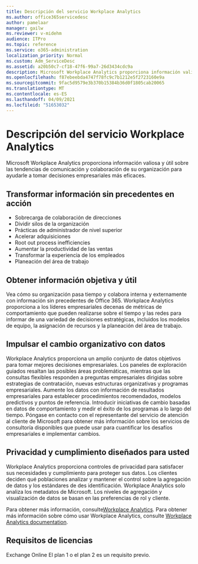 ```yaml
---
title: Descripción del servicio Workplace Analytics
ms.author: office365servicedesc
author: pamelaar
manager: gailw
ms.reviewer: v-midehm
audience: ITPro
ms.topic: reference
ms.service: o365-administration
localization_priority: Normal
ms.custom: Adm_ServiceDesc
ms.assetid: a20b50c7-cf18-47f6-99a7-26d3434cdc9a
description: Microsoft Workplace Analytics proporciona información valiosa y útil sobre las tendencias de comunicación y colaboración de su organización para ayudarle a tomar decisiones empresariales más eficaces.
ms.openlocfilehash: f87ebeebda4747f78fc9c7b1212e5f2723160e9a
ms.sourcegitcommit: 9fac5d9579e3b370b15384b36d0f1805cab20065
ms.translationtype: MT
ms.contentlocale: es-ES
ms.lasthandoff: 04/09/2021
ms.locfileid: "51653032"
---
```

# <a name="workplace-analytics-service-description"></a>Descripción del servicio Workplace Analytics

Microsoft Workplace Analytics proporciona información valiosa y útil sobre las tendencias de comunicación y colaboración de su organización para ayudarle a tomar decisiones empresariales más eficaces.

## <a name="transform-unprecedented-insights-into-action"></a>Transformar información sin precedentes en acción

* Sobrecarga de colaboración de direcciones
* Dividir silos de la organización
* Prácticas de administrador de nivel superior
* Acelerar adquisiciones
* Root out process inefficiencies
* Aumentar la productividad de las ventas
* Transformar la experiencia de los empleados
* Planeación del área de trabajo

## <a name="gain-objective-actionable-insights"></a>Obtener información objetiva y útil

Vea cómo su organización pasa tiempo y colabora interna y externamente con información sin precedentes de Office 365. Workplace Analytics proporciona a los líderes empresariales decenas de métricas de comportamiento que pueden realizarse sobre el tiempo y las redes para informar de una variedad de decisiones estratégicas, incluidos los modelos de equipo, la asignación de recursos y la planeación del área de trabajo.

## <a name="drive-organizational-change-with-data"></a>Impulsar el cambio organizativo con datos

Workplace Analytics proporciona un amplio conjunto de datos objetivos para tomar mejores decisiones empresariales. Los paneles de exploración guiados resaltan las posibles áreas problemáticas, mientras que las consultas flexibles responden a preguntas empresariales dirigidas sobre estrategias de contratación, nuevas estructuras organizativas y programas empresariales. Aumente los datos con información de resultados empresariales para establecer procedimientos recomendados, modelos predictivos y puntos de referencia. Introducir iniciativas de cambio basadas en datos de comportamiento y medir el éxito de los programas a lo largo del tiempo. Póngase en contacto con el representante del servicio de atención al cliente de Microsoft para obtener más información sobre los servicios de consultoría disponibles que puede usar para cuantificar los desafíos empresariales e implementar cambios.

## <a name="privacy-and-compliance-designed-for-you"></a>Privacidad y cumplimiento diseñados para usted

Workplace Analytics proporciona controles de privacidad para satisfacer sus necesidades y cumplimiento para proteger sus datos. Los clientes deciden qué poblaciones analizar y mantener el control sobre la agregación de datos y los estándares de des identificación. Workplace Analytics solo analiza los metadatos de Microsoft. Los niveles de agregación y visualización de datos se basan en las preferencias de rol y cliente.

Para obtener más información, consulte[Workplace Analytics](https://go.microsoft.com/fwlink/?linkid=852492). Para obtener más información sobre cómo usar Workplace Analytics, consulte [Workplace Analytics documentation](/workplace-analytics/).
  
## <a name="licensing-requirements"></a>Requisitos de licencias

Exchange Online El plan 1 o el plan 2 es un requisito previo.